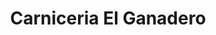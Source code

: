 ---
title: "Carniceria El Ganadero"
url: /zona-19-ciudad-de-guatemala/carniceria-el-ganadero/
shop: carnicero
---